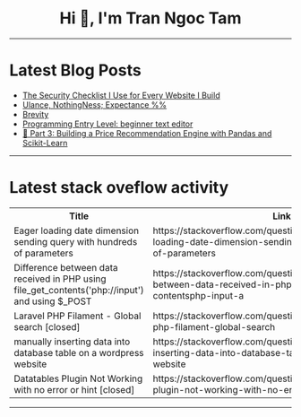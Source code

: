 <h1 align="center">Hi 👋, I'm Tran Ngoc Tam</h1>

---

# Latest Blog Posts 
<!-- BLOG-POST-LIST:START -->
- [The Security Checklist I Use for Every Website I Build](https://dev.to/arbythecoder/the-security-checklist-i-use-for-every-website-i-build-4321)
- [Ulance, NothingNess; Expectance %%](https://dev.to/taste_crafter/ulance-nothingness-expectance--2k7k)
- [Brevity](https://dev.to/oculus42/brevity-2ljp)
- [Programming Entry Level: beginner text editor](https://dev.to/devopsfundamentals/programming-entry-level-beginner-text-editor-58b3)
- [🤖 Part 3: Building a Price Recommendation Engine with Pandas and Scikit-Learn](https://dev.to/qvfagundes/part-3-building-a-price-recommendation-engine-with-pandas-and-scikit-learn-2pk9)
<!-- BLOG-POST-LIST:END -->

---

# Latest stack oveflow activity
<table>
  <tr><th>Title</th><th>Link</th></tr>
  <!-- STACKOVERFLOW:START --><tr><td>Eager loading date dimension sending query with hundreds of parameters</td><td>https://stackoverflow.com/questions/79694913/eager-loading-date-dimension-sending-query-with-hundreds-of-parameters</td></tr><tr><td>Difference between data received in PHP using file_get_contents&lpar;&#39;php://input&#39;&rpar; and using $_POST</td><td>https://stackoverflow.com/questions/79694825/difference-between-data-received-in-php-using-file-get-contentsphp-input-a</td></tr><tr><td>Laravel PHP Filament - Global search [closed]</td><td>https://stackoverflow.com/questions/79694592/laravel-php-filament-global-search</td></tr><tr><td>manually inserting data into database table on a wordpress website</td><td>https://stackoverflow.com/questions/79694080/manually-inserting-data-into-database-table-on-a-wordpress-website</td></tr><tr><td>Datatables Plugin Not Working with no error or hint [closed]</td><td>https://stackoverflow.com/questions/79693956/datatables-plugin-not-working-with-no-error-or-hint</td></tr><!-- STACKOVERFLOW:END -->
</table>

---


